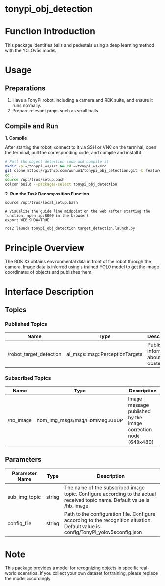 # tonypi_obj_detection
# Function Introduction

This package identifies balls and pedestals using a deep learning method with the YOLOv5s model.

# Usage

## Preparations

1. Have a TonyPi robot, including a camera and RDK suite, and ensure it runs normally.
2. Prepare relevant props such as small balls.

## Compile and Run

**1. Compile**

After starting the robot, connect to it via SSH or VNC on the terminal, open the terminal, pull the corresponding code, and compile and install it.

```bash
# Pull the object detection code and compile it
mkdir -p ~/tonypi_ws/src && cd ~/tonypi_ws/src
git clone https://github.com/wunuo1/tonypi_obj_detection.git -b feature-humble-x5
cd ..
source /opt/tros/setup.bash
colcon build --packages-select tonypi_obj_detection
```

**2. Run the Task Decomposition Function**

```shell
source /opt/tros/local_setup.bash

# Visualize the guide line midpoint on the web (after starting the function, open ip:8000 in the browser)
export WEB_SHOW=TRUE

ros2 launch tonypi_obj_detection target_detection.launch.py
```

# Principle Overview
The RDK X3 obtains environmental data in front of the robot through the camera. Image data is inferred using a trained YOLO model to get the image coordinates of objects and publishes them.

# Interface Description

## Topics

### Published Topics

|Name  | Type                                  |  Description           |
|------| --------------------------------------| --------------------------------|
|/robot_target_detection |ai_msgs::msg::PerceptionTargets | Publishes information about obstacles|

### Subscribed Topics

|Name  | Type                                  |  Description           |
|------| --------------------------------------| --------------------------------|
|/hb_image |hbm_img_msgs/msg/HbmMsg1080P| Image message published by the image correction node (640x480)|


## Parameters
| Parameter Name             | Type       | Description  |
| --------------------- | ----------- | ----------------------------------------------------- |
| sub_img_topic	|string	|The name of the subscribed image topic. Configure according to the actual received topic name. Default value is /hb_image |
| config_file	|string	|Path to the configuration file. Configure according to the recognition situation. Default value is config/TonyPi_yolov5sconfig.json |

# Note
This package provides a model for recognizing objects in specific real-world scenarios. If you collect your own dataset for training, please replace the model accordingly.